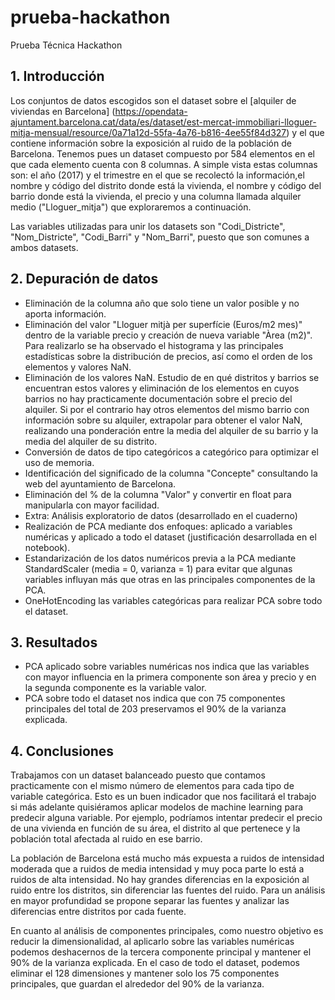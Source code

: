 # prueba-hackathon
Prueba Técnica Hackathon

## 1. Introducción
Los conjuntos de datos escogidos son el dataset sobre el [alquiler de viviendas en Barcelona] (https://opendata-ajuntament.barcelona.cat/data/es/dataset/est-mercat-immobiliari-lloguer-mitja-mensual/resource/0a71a12d-55fa-4a76-b816-4ee55f84d327) y el que contiene información sobre la exposición al ruido de la población de Barcelona. 
Tenemos pues un dataset compuesto por 584 elementos en el que cada elemento cuenta con 8 columnas. A simple vista estas columnas son: el año (2017) y el trimestre en el que se recolectó la información,el nombre y código del distrito donde está la vivienda, el nombre y código del barrio donde está la vivienda, el precio y una columna llamada alquiler medio ("Lloguer_mitja") que exploraremos a continuación. 

Las variables utilizadas para unir los datasets son "Codi_Districte", "Nom_Districte", "Codi_Barri" y "Nom_Barri", puesto que son comunes a ambos datasets.

## 2. Depuración de datos
- Eliminación de la columna año que solo tiene un valor posible y no aporta información.
- Eliminación del valor "Lloguer mitjà per superfície (Euros/m2 mes)" dentro de la variable precio y creación de nueva variable "Àrea (m2)". Para realizarlo se ha observado el histograma y las principales estadísticas sobre la distribución de precios, así como el orden de los elementos y valores NaN.
-  Eliminación de los valores NaN. Estudio de en qué distritos y barrios se encuentran estos valores y eliminación de los elementos en cuyos barrios no hay practicamente documentación sobre el precio del alquiler. Si por el contrario hay otros elementos del mismo barrio con información sobre su alquiler, extrapolar para obtener el valor NaN, realizando una ponderación entre la media del alquiler de su barrio y la media del alquiler de su distrito.
- Conversión de datos de tipo categóricos a categórico para optimizar el uso de memoria.
- Identificación del significado de la columna "Concepte" consultando la web del ayuntamiento de Barcelona.
- Eliminación del % de la columna "Valor" y convertir en float para manipularla con mayor facilidad.
- Extra: Análisis exploratorio de datos (desarrollado en el cuaderno)
- Realización de PCA mediante dos enfoques: aplicado a variables numéricas y aplicado a todo el dataset (justificación desarrollada en el notebook).
- Estandarización de los datos numéricos previa a la PCA mediante StandardScaler (media = 0, varianza = 1) para evitar que algunas variables influyan más que otras en las principales componentes de la PCA.
- OneHotEncoding las variables categóricas para realizar PCA sobre todo el dataset.

## 3. Resultados
- PCA aplicado sobre variables numéricas nos indica que las variables con mayor influencia en la primera componente son área y precio y en la segunda componente es la variable valor.
- PCA sobre todo el dataset nos indica que con 75 componentes principales del total de 203 preservamos el 90% de la varianza explicada.

## 4. Conclusiones
Trabajamos con un dataset balanceado puesto que contamos practicamente con el mismo número de elementos para cada tipo de variable categórica. Esto es un buen indicador que nos facilitará el trabajo si más adelante quisiéramos aplicar modelos de machine learning para predecir alguna variable. Por ejemplo, podríamos intentar predecir el precio de una vivienda en función de su área, el distrito al que pertenece y la población total afectada al ruido en ese barrio.

La población de Barcelona está mucho más expuesta a ruidos de intensidad moderada que a ruidos de media intensidad y muy poca parte lo está a ruidos de alta intensidad. No hay grandes diferencias en la exposición al ruido entre los distritos, sin diferenciar las fuentes del ruido. Para un análisis en mayor profundidad se propone separar las fuentes y analizar las diferencias entre distritos por cada fuente.

En cuanto al análisis de componentes principales, como nuestro objetivo es reducir la dimensionalidad, al aplicarlo sobre las variables numéricas podemos deshacernos de la tercera componente principal y mantener el 90% de la varianza explicada. En el caso de todo el dataset, podemos eliminar el 128 dimensiones y mantener solo los 75 componentes principales, que guardan el alrededor del 90% de la varianza.
